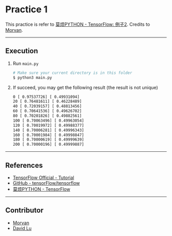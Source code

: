 # Practice 1

This practice is refer to [莫烦PYTHON - TensorFlow: 例子2](https://morvanzhou.github.io/tutorials/machine-learning/tensorflow/2-2-example2/). Credits to [Morvan](https://github.com/MorvanZhou).

---
## Execution

1. Run `main.py`
    ```bash
    # Make sure your current directory is in this folder
    $ python3 main.py
    ```
2. If succeed, you may get the following result (the result is not unique)
    ```bash
    0 [ 0.97537726] [ 0.49931094]
    20 [ 0.76481611] [ 0.46228489]
    40 [ 0.72039157] [ 0.48813456]
    60 [ 0.70641536] [ 0.49626702]
    80 [ 0.70201826] [ 0.49882561]
    100 [ 0.70063496] [ 0.49963054]
    120 [ 0.70019972] [ 0.49988377]
    140 [ 0.70006281] [ 0.49996343]
    160 [ 0.70001984] [ 0.49998847]
    180 [ 0.70000619] [ 0.49999639]
    200 [ 0.70000196] [ 0.49999887]
    ```

---
## References

* [TensorFlow Official - Tutorial](https://www.tensorflow.org/tutorials/)
* [GitHub - tensorFlow/tensorflow](https://github.com/tensorflow/tensorflow)
* [莫烦PYTHON - TensorFlow](https://morvanzhou.github.io/tutorials/machine-learning/tensorflow)

---
## Contributor

* [Morvan](https://github.com/MorvanZhou)
* [David Lu](https://github.com/yungshenglu)